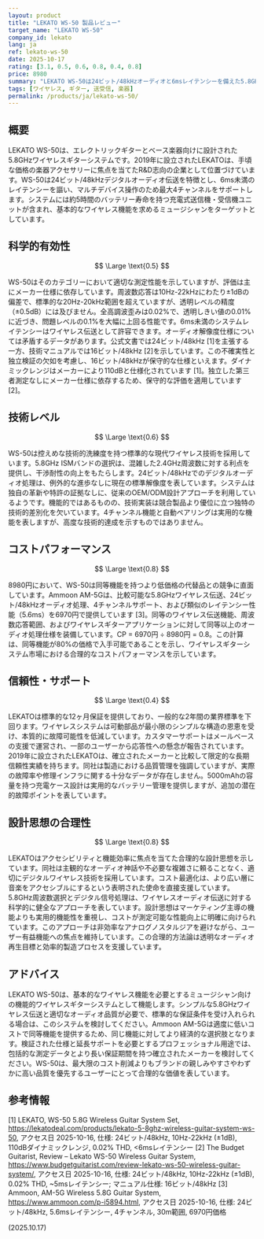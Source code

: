 ```yaml
---
layout: product
title: "LEKATO WS-50 製品レビュー"
target_name: "LEKATO WS-50"
company_id: lekato
lang: ja
ref: lekato-ws-50
date: 2025-10-17
rating: [3.1, 0.5, 0.6, 0.8, 0.4, 0.8]
price: 8980
summary: "LEKATO WS-50は24ビット/48kHzオーディオと6msレイテンシーを備えた5.8GHzワイヤレスギターシステムで、基本機能を提供する製品です。"
tags: [ワイヤレス, ギター, 送受信, 楽器]
permalink: /products/ja/lekato-ws-50/
---
```


## 概要

LEKATO WS-50は、エレクトリックギターとベース楽器向けに設計された5.8GHzワイヤレスギターシステムです。2019年に設立されたLEKATOは、手頃な価格の楽器アクセサリーに焦点を当てたR&D志向の企業として位置づけています。WS-50は24ビット/48kHzデジタルオーディオ伝送を特徴とし、6ms未満のレイテンシーを謳い、マルチデバイス操作のため最大4チャンネルをサポートします。システムには約5時間のバッテリー寿命を持つ充電式送信機・受信機ユニットが含まれ、基本的なワイヤレス機能を求めるミュージシャンをターゲットとしています。

## 科学的有効性

$$ \Large \text{0.5} $$

WS-50はそのカテゴリーにおいて適切な測定性能を示していますが、評価は主にメーカー仕様に依存しています。周波数応答は10Hz-22kHzにわたり±1dBの偏差で、標準的な20Hz-20kHz範囲を超えていますが、透明レベルの精度（±0.5dB）には及びません。全高調波歪みは0.02%で、透明しきい値の0.01%に近づき、問題レベルの0.1%を大幅に上回る性能です。6ms未満のシステムレイテンシーはワイヤレス伝送として許容できます。オーディオ解像度仕様については矛盾するデータがあります。公式文書では24ビット/48kHz [1]を主張する一方、技術マニュアルでは16ビット/48kHz [2]を示しています。この不確実性と独立検証の欠如を考慮し、16ビット/48kHzが保守的な仕様といえます。ダイナミックレンジはメーカーにより110dBと仕様化されています [1]。独立した第三者測定なしにメーカー仕様に依存するため、保守的な評価を適用しています [2]。

## 技術レベル

$$ \Large \text{0.6} $$

WS-50は控えめな技術的洗練度を持つ標準的な現代ワイヤレス技術を採用しています。5.8GHz ISMバンドの選択は、混雑した2.4GHz周波数に対する利点を提供し、干渉耐性の向上をもたらします。24ビット/48kHzでのデジタルオーディオ処理は、例外的な進歩なしに現在の標準解像度を表しています。システムは独自の革新や特許の証拠なしに、従来のOEM/ODM設計アプローチを利用しているようです。機能的ではあるものの、技術実装は競合製品より優位に立つ独特の技術的差別化を欠いています。4チャンネル機能と自動ペアリングは実用的な機能を表しますが、高度な技術的達成を示すものではありません。

## コストパフォーマンス

$$ \Large \text{0.8} $$

8980円において、WS-50は同等機能を持つより低価格の代替品との競争に直面しています。Ammoon AM-5Gは、比較可能な5.8GHzワイヤレス伝送、24ビット/48kHzオーディオ処理、4チャンネルサポート、および類似のレイテンシー性能（5.6ms）を6970円で提供しています [3]。同等のワイヤレス伝送機能、周波数応答範囲、およびワイヤレスギターアプリケーションに対して同等以上のオーディオ処理仕様を装備しています。CP = 6970円 ÷ 8980円 = 0.8。この計算は、同等機能が80%の価格で入手可能であることを示し、ワイヤレスギターシステム市場における合理的なコストパフォーマンスを示しています。

## 信頼性・サポート

$$ \Large \text{0.4} $$

LEKATOは標準的な12ヶ月保証を提供しており、一般的な2年間の業界標準を下回ります。ワイヤレスシステムは可動部品が最小限のシンプルな構造の恩恵を受け、本質的に故障可能性を低減しています。カスタマーサポートはメールベースの支援で運営され、一部のユーザーから応答性への懸念が報告されています。2019年に設立されたLEKATOは、確立されたメーカーと比較して限定的な長期信頼性実績を持ちます。同社は製造における品質管理を強調していますが、実際の故障率や修理インフラに関する十分なデータが存在しません。5000mAhの容量を持つ充電ケース設計は実用的なバッテリー管理を提供しますが、追加の潜在的故障ポイントを表しています。

## 設計思想の合理性

$$ \Large \text{0.8} $$

LEKATOはアクセシビリティと機能効率に焦点を当てた合理的な設計思想を示しています。同社は主観的なオーディオ神話や不必要な複雑さに頼ることなく、適切にデジタルワイヤレス技術を採用しています。コスト最適化は、より広い層に音楽をアクセシブルにするという表明された使命を直接支援しています。5.8GHz周波数選択とデジタル信号処理は、ワイヤレスオーディオ伝送に対する科学的に健全なアプローチを表しています。設計思想はマーケティング主導の機能よりも実用的機能性を重視し、コストが測定可能な性能向上に明確に向けられています。このアプローチは非効率なアナログノスタルジアを避けながら、ユーザー有益機能への焦点を維持しています。この合理的方法論は透明なオーディオ再生目標と効率的製造プロセスを支援しています。

## アドバイス

LEKATO WS-50は、基本的なワイヤレス機能を必要とするミュージシャン向けの機能的ワイヤレスギターシステムとして機能します。シンプルな5.8GHzワイヤレス伝送と適切なオーディオ品質が必要で、標準的な保証条件を受け入れられる場合は、このシステムを検討してください。Ammoon AM-5Gは適度に低いコストで同等機能を提供するため、同じ機能に対してより経済的な選択肢となります。検証された仕様と延長サポートを必要とするプロフェッショナル用途では、包括的な測定データとより長い保証期間を持つ確立されたメーカーを検討してください。WS-50は、最大限のコスト削減よりもブランドの親しみやすさやわずかに高い品質を優先するユーザーにとって合理的な価値を表しています。

## 参考情報

[1] LEKATO, WS-50 5.8G Wireless Guitar System Set, https://lekatodeal.com/products/lekato-5-8ghz-wireless-guitar-system-ws-50, アクセス日 2025-10-16, 仕様: 24ビット/48kHz, 10Hz-22kHz (±1dB), 110dBダイナミックレンジ, 0.02% THD, <6msレイテンシー
[2] The Budget Guitarist, Review – Lekato WS-50 Wireless Guitar System, https://www.budgetguitarist.com/review-lekato-ws-50-wireless-guitar-system/, アクセス日 2025-10-16, 仕様: 24ビット/48kHz, 10Hz-22kHz (±1dB), 0.02% THD, ~5msレイテンシー; マニュアル仕様: 16ビット/48kHz
[3] Ammoon, AM-5G Wireless 5.8G Guitar System, https://www.ammoon.com/p-i5894.html, アクセス日 2025-10-16, 仕様: 24ビット/48kHz, 5.6msレイテンシー, 4チャンネル, 30m範囲, 6970円価格

(2025.10.17)
